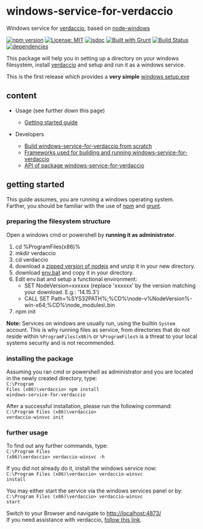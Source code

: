 # windows-service-for-verdaccio

Windows service for [verdaccio](https://verdaccio.org),
based on [node-windows](https://github.com/coreybutler/node-windows#readme)

[![npm version](https://img.shields.io/npm/v/windows-service-for-verdaccio?color=blue)](https://www.npmjs.com/package/windows-service-for-verdaccio)
[![License: MIT](https://img.shields.io/badge/License-MIT-blue.svg)](https://opensource.org/licenses/MIT)
[![jsdoc](https://img.shields.io/static/v1?label=jsdoc&message=%20api%20&color=blue)](https://jsdoc.app/)
[![Built with Grunt](https://cdn.gruntjs.com/builtwith.svg)](https://gruntjs.com/)
[![Build Status](https://travis-ci.com/db-developer/windows-service-for-verdaccio.svg?branch=master)](https://travis-ci.com/db-developer/windows-service-for-verdaccio)
[![dependencies](https://david-dm.org/db-developer/windows-service-for-verdaccio.svg)](https://david-dm.org/)

This package will help you in setting up a directory on your windows filesystem,
install [verdaccio](https://verdaccio.org) and setup and run it as a windows service.

This is the first release which provides a <b>very simple</b>
[windows setup.exe](https://github.com/db-developer/windows-service-for-verdaccio/releases/download/v0.0.4/winsvc4verdaccio-0.0.4.exe)

## content ##

* Usage (see further down this page)
  * [Getting started guide](#getting-started)

* Developers
  * [Build windows-service-for-verdaccio from scratch](docs/grunt.md#building)
  * [Frameworks used for building and running windows-service-for-verdaccio](docs/frameworks.md)
  * [API of package windows-service-for-verdaccio](docs/api.index.md)

## getting started ##

This guide assumes, you are running a windows operating system.<br />
Farther, you should be familiar with the use of [npm](https://npmjs.com "Homepage of npm")
and [grunt](https://gruntjs.com "Homepage of grunt").

### preparing the filesystem structure ###

Open a windows cmd or powershell by <b>running it as administrator</b>.<br />
1. cd %ProgramFiles(x86)%
2. mkdir verdaccio
3. cd verdaccio
4. download a [zipped version of nodejs](https://nodejs.org/dist/v14.15.3/node-v14.15.3-win-x64.zip) and unzip it in your new directory.
5. download [env.bat](src/env.bat) and copy it in your directory.
5. Edit env.bat and setup a functional environment:
    * SET NodeVersion=xxxxxx (replace 'xxxxxx' by the version matching your download. E.g.: '14.15.3')
    * CALL SET Path=%SYS32PATH%;%CD%\\node-v%NodeVersion%-win-x64;%CD%\\node_modules\\.bin
6. npm init

<b>Note:</b>
Services on windows are usually run, using the builtin <code>System</code> account. This is why running files as service, from directories that do not reside within <code>%ProgramFiles(x86)%</code> or <code>%ProgramFiles%</code> is a threat to your local systems security and is not recommended.

### installing the package ###

Assuming you ran cmd or powershell as administrator and you are located in the newly created directory, type:<br />
<code>C:\Program Files (x86)\verdaccio> npm install windows-service-for-verdaccio</code>

After a successful installation, please run the following command:<br />
<code>C:\Program Files (x86)\verdaccio> verdaccio-winsvc init</code>

### further usage ###

To find out any further commands, type:<br />
<code>C:\Program Files (x86)\verdaccio> verdaccio-winsvc -h</code>

If you did not already do it, install the windows service now:<br />
<code>C:\Program Files (x86)\verdaccio> verdaccio-winsvc install</code>

You may either start the service via the windows services panel or by:<br />
<code>C:\Program Files (x86)\verdaccio> verdaccio-winsvc start</code>

Switch to your Browser and navigate to [http://localhost:4873/](http://localhost:4873/)<br />
If you need assistance with verdaccio, [follow this link](https://verdaccio.org).
